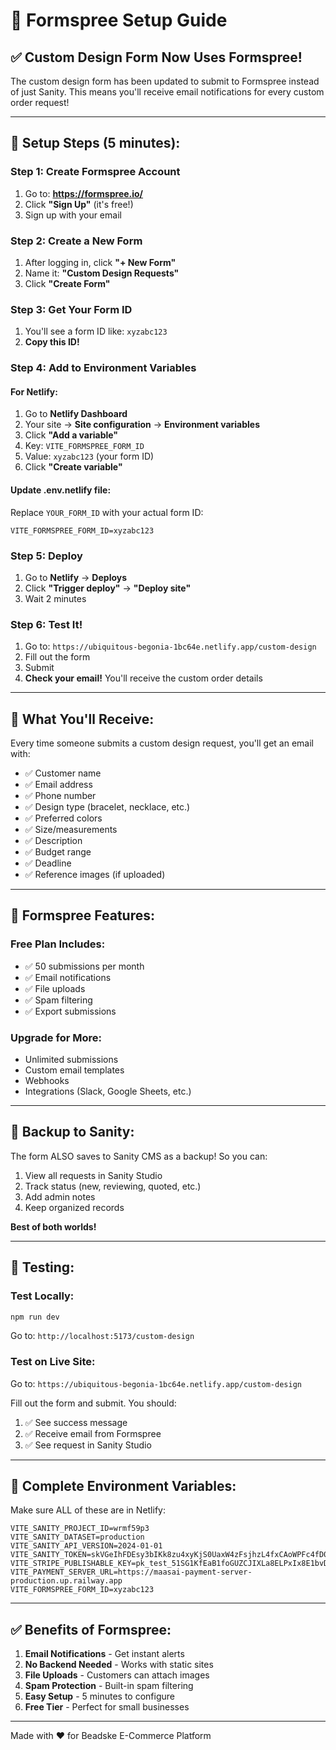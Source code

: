 # 📧 Formspree Setup Guide

## ✅ Custom Design Form Now Uses Formspree!

The custom design form has been updated to submit to Formspree instead of just Sanity. This means you'll receive email notifications for every custom order request!

---

## 🚀 Setup Steps (5 minutes):

### Step 1: Create Formspree Account
1. Go to: **https://formspree.io/**
2. Click **"Sign Up"** (it's free!)
3. Sign up with your email

### Step 2: Create a New Form
1. After logging in, click **"+ New Form"**
2. Name it: **"Custom Design Requests"**
3. Click **"Create Form"**

### Step 3: Get Your Form ID
1. You'll see a form ID like: `xyzabc123`
2. **Copy this ID!**

### Step 4: Add to Environment Variables

#### For Netlify:
1. Go to **Netlify Dashboard**
2. Your site → **Site configuration** → **Environment variables**
3. Click **"Add a variable"**
4. Key: `VITE_FORMSPREE_FORM_ID`
5. Value: `xyzabc123` (your form ID)
6. Click **"Create variable"**

#### Update .env.netlify file:
Replace `YOUR_FORM_ID` with your actual form ID:
```env
VITE_FORMSPREE_FORM_ID=xyzabc123
```

### Step 5: Deploy
1. Go to **Netlify** → **Deploys**
2. Click **"Trigger deploy"** → **"Deploy site"**
3. Wait 2 minutes

### Step 6: Test It!
1. Go to: `https://ubiquitous-begonia-1bc64e.netlify.app/custom-design`
2. Fill out the form
3. Submit
4. **Check your email!** You'll receive the custom order details

---

## 📧 What You'll Receive:

Every time someone submits a custom design request, you'll get an email with:
- ✅ Customer name
- ✅ Email address
- ✅ Phone number
- ✅ Design type (bracelet, necklace, etc.)
- ✅ Preferred colors
- ✅ Size/measurements
- ✅ Description
- ✅ Budget range
- ✅ Deadline
- ✅ Reference images (if uploaded)

---

## 🔧 Formspree Features:

### Free Plan Includes:
- ✅ 50 submissions per month
- ✅ Email notifications
- ✅ File uploads
- ✅ Spam filtering
- ✅ Export submissions

### Upgrade for More:
- Unlimited submissions
- Custom email templates
- Webhooks
- Integrations (Slack, Google Sheets, etc.)

---

## 💾 Backup to Sanity:

The form ALSO saves to Sanity CMS as a backup! So you can:
1. View all requests in Sanity Studio
2. Track status (new, reviewing, quoted, etc.)
3. Add admin notes
4. Keep organized records

**Best of both worlds!**

---

## 🧪 Testing:

### Test Locally:
```bash
npm run dev
```
Go to: `http://localhost:5173/custom-design`

### Test on Live Site:
Go to: `https://ubiquitous-begonia-1bc64e.netlify.app/custom-design`

Fill out the form and submit. You should:
1. ✅ See success message
2. ✅ Receive email from Formspree
3. ✅ See request in Sanity Studio

---

## 🎯 Complete Environment Variables:

Make sure ALL of these are in Netlify:

```env
VITE_SANITY_PROJECT_ID=wrmf59p3
VITE_SANITY_DATASET=production
VITE_SANITY_API_VERSION=2024-01-01
VITE_SANITY_TOKEN=skVGeIhFDEsy3bIKk8zu4xyKjS0UaxW4zFsjhzL4fxCAoWPFc4fD01Kvm7nTXsIQYXlZURJheWI8h0UqddGHkc77IVg5PruDoL5VgtoOBNBnUCMPcH141k9lpx2fPy0wEUcv2h19jj4ry2YzAILpFLwQUAvAv8Oq2yiSEelKzX5gv0v5LJN0
VITE_STRIPE_PUBLISHABLE_KEY=pk_test_51SG1KfEaB1foGUZCJIXLa8ELPxIx8E1bvDYfL1hQNwpgjVLspHnR6j9U1xQbBnRc5lh11mgdqtQtmDuHeQAtzqWQ0MeNeu7IqZX
VITE_PAYMENT_SERVER_URL=https://maasai-payment-server-production.up.railway.app
VITE_FORMSPREE_FORM_ID=xyzabc123
```

---

## ✅ Benefits of Formspree:

1. **Email Notifications** - Get instant alerts
2. **No Backend Needed** - Works with static sites
3. **File Uploads** - Customers can attach images
4. **Spam Protection** - Built-in spam filtering
5. **Easy Setup** - 5 minutes to configure
6. **Free Tier** - Perfect for small businesses

---

Made with ❤️ for Beadske E-Commerce Platform

